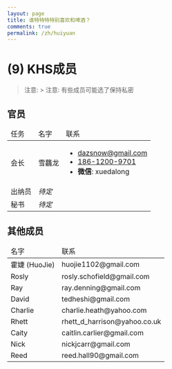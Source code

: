 ```yaml
---
layout: page
title: 谁特特特特别喜欢和啤酒？
comments: true
permalink: /zh/huiyuan
---
```


# (9) KHS成员

> 注意: > 注意: 有些成员可能选了保持私密

## 官员

<table>
	<thead>
		<tr>
			<td>任务</td>
			<td>名字</td>
			<td>联系</td>
		</tr>
	</thead>
	<tbody>
		<tr>
			<td>会长</td>
			<td>雪龘龙</td>
			<td>
				<ul>
					<li><a href="mailto:dazsnow@gmail.com" title="Email Darryl">dazsnow@gmail.com</a></li>
					<li><a href="tel:18612009701" title="Phone Darryl">186-1200-9701</a></li>
					<li><strong>微信</strong>: xuedalong</li>
				</ul>
			</td>
		</tr>
		<tr>
			<td>出纳员</td>
			<td><i>待定</i></td>
			<td></td>
		</tr>
		<tr>
			<td>秘书</td>
			<td><i>待定</i></td>
			<td></td>
		</tr>
	</tbody>
</table>

## 其他成员

<table>
	<thead>
		<tr>
			<td>名字</td>
			<td>联系</td>
		</tr>
	</thead>
	<tbody>
		<tr>
			<td>霍婕 (HuoJie)</td>
			<td>huojie1102@gmail.com</td>
		</tr>
		<tr>
			<td>Rosly</td>
			<td>rosly.schofield@gmail.com</td>
		</tr>
		<tr>
			<td>Ray</td>
			<td>ray.denning@gmail.com</td>
		</tr>
		<tr>
			<td>David</td>
			<td>tedheshi@gmail.com</td>
		</tr>
		<tr>
			<td>Charlie</td>
			<td>charlie.heath@yahoo.com</td>
		</tr>
		<tr>
			<td>Rhett</td>
			<td>rhett_d_harrison@yahoo.co.uk</td>
		</tr>
		<tr>
			<td>Caity</td>
			<td>caitlin.carlier@gmail.com</td>
		</tr>
		<tr>
			<td>Nick</td>
			<td>nickjcarr@gmail.com</td>
		</tr>
		<tr>
			<td>Reed</td>
			<td>reed.hall90@gmail.com</td>
		</tr>
	</tbody>
</table>